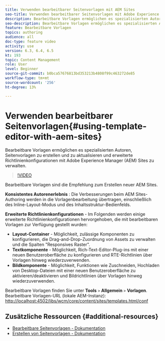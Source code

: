 ```yaml
---
title: Verwenden bearbeitbarer Seitenvorlagen mit AEM Sites
seo-title: Verwenden bearbeitbarer Seitenvorlagen mit Adobe Experience Manager Sites
description: Bearbeitbare Vorlagen ermöglichen es spezialisierten Autoren, Seitenvorlagen zu erstellen und zu aktualisieren und erweiterte Richtlinienkonfigurationen mit AEM Sites zu verwalten.
seo-description: Bearbeitbare Vorlagen ermöglichen es spezialisierten Autoren, Seitenvorlagen zu erstellen und zu aktualisieren und erweiterte Richtlinienkonfigurationen mit Adobe Experience Manager Sites zu verwalten.
feature: Bearbeitbare Vorlagen
topics: authoring
audience: all
doc-type: feature video
activity: use
version: 6.3, 6.4, 6.5
kt: 193
topic: Content Management
role: User
level: Beginner
source-git-commit: b0bca57676813bd353213b4808f99c463272de85
workflow-type: tm+mt
source-wordcount: '256'
ht-degree: 13%

---
```



# Verwenden bearbeitbarer Seitenvorlagen{#using-template-editor-with-aem-sites}

Bearbeitbare Vorlagen ermöglichen es spezialisierten Autoren, Seitenvorlagen zu erstellen und zu aktualisieren und erweiterte Richtlinienkonfigurationen mit Adobe Experience Manager (AEM) Sites zu verwalten.

>[!VIDEO](https://video.tv.adobe.com/v/326784/?quality=12&learn=on)

Bearbeitbare Vorlagen sind die Empfehlung zum Erstellen neuer AEM Sites.

**Konsistentes Autorenerlebnis** : Die Verbesserungen beim AEM Sites-Authoring werden in die Vorlagenbearbeitung übertragen, einschließlich des Inline-Layout-Modus und des Inhaltsstruktur-Bedienfelds.

**Erweiterte Richtlinienkonfigurationen**  - Im Folgenden werden einige erweiterte Richtlinienkonfigurationen hervorgehoben, die mit bearbeitbaren Vorlagen zur Verfügung gestellt wurden:

* **Layout-Container**  - Möglichkeit, zulässige Komponenten zu konfigurieren, die Drag-and-Drop-Zuordnung von Assets zu verwalten und die Spalten &quot;Responsives Raster&quot;.
* **Textkomponente**  - Möglichkeit, Rich-Text-Editor-Plug-ins mit einer neuen Benutzeroberfläche zu konfigurieren und RTE-Richtlinien über Vorlagen hinweg wiederzuverwenden.
* **Bildkomponente**  - Möglichkeit, Funktionen wie Zuschneiden, Hochladen von Desktop-Dateien mit einer neuen Benutzeroberfläche zu aktivieren/deaktivieren und Bildrichtlinien über Vorlagen hinweg wiederzuverwenden.

Bearbeitbare Vorlagen finden Sie unter **Tools** `>` **Allgemein** `>` **Vorlagen**.\
Bearbeitbare Vorlagen-URL (lokale AEM-Instanz): [http://localhost:4502/libs/wcm/core/content/sites/templates.html/conf](http://localhost:4502/libs/wcm/core/content/sites/templates.html/conf)

## Zusätzliche Ressourcen {#additional-resources}

* [Bearbeitbare Seitenvorlagen - Dokumentation](https://docs.adobe.com/content/help/de-DE/experience-manager-65/developing/platform/templates/page-templates-editable.html)
* [Erstellen von Seitenvorlagen - Dokumentation](https://docs.adobe.com/content/help/de/experience-manager-65/authoring/siteandpage/templates.html)
